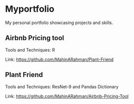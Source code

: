 # Myportfolio
My personal portfolio showcasing projects and skills.

## Airbnb Pricing tool
Tools and Techniques: R

Link: https://github.com/MahinARahman/Plant-Friend

## Plant Friend
Tools and Techniques: ResNet-9 and Pandas Dictionary

Link: https://github.com/MahinARahman/Airbnb-Pricing-Tool
